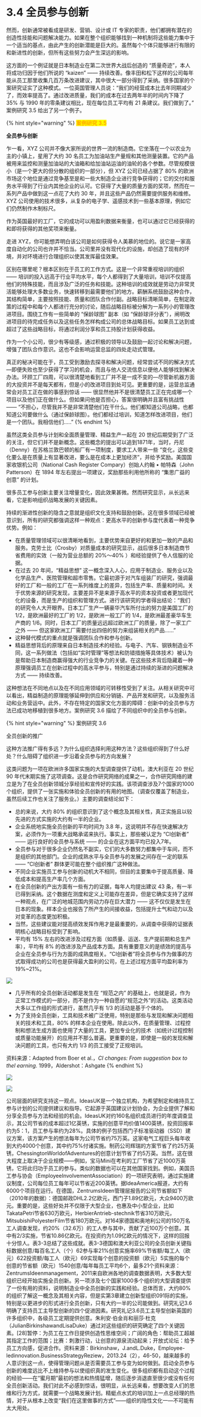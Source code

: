 # 3.4 全员参与创新

&#x20;       然而，创新通常被看成是研发、营销、设计或 IT 专家的职责，他们都拥有潜在的创造性技能和问题解决能力。如果在整个组织能够找到一种机制将这些能力集中于一个适当的基点，由此产生的创新潜能是巨大的。虽然每个个体只能够进行有限的和新进性的创新，但所有这些努力会产生深远的影响。

&#x20;       这方面的一个例证就是日本制造业在第二次世界大战后创造的 “质量奇迹”，本人将成功归因于他们所说的 “kaizen” —— 持续改善。像丰田和松下这样的公司每年能从员工那里收集几百万条改进建议，其中很大一部分得到了采纳。很多国家的个案研究证实了这种模式。一位英国管理人员说：“我们的经营成本比去年同期减少了，而效率提高了。通过改进质量，我们的成本在过去两年半的时间内下降了 35% 与 1990 年的零条建议相比，现在每位员工平均有 21 条建议。我们做到了。” 案例研究 3.5 给出了另一个例子。

{% hint style="warning" %}
<mark style="color:orange;">**案例研究 3.5**</mark>

&#x20;                                                                          **全员参与创新**         &#x20;

&#x20;       乍一看，XYZ 公司并不像大家所说的世界一流的制造商。它坐落在一个以农业为主的小镇上，星用了大约 30 名员工为加油站生产量规和其他测量装置。它的产品被用来监控和测量加油站的大油箱和给加油站运油的油轮的各个参数。尽管规模很小（是一个更大的但分散的组织的一部分），但 XYZ 公司已经占据了 80% 的欧洲市场这个地位是通过竞争基至是和一些大制造企业进行竞争获得的；它的交付和服务水平得到了行业内其他企业的认可。它获得了大量的质量方面的奖项，然而在一系列产品中做到这一点花了大约 30 年，并且这些产品仍然需要提供服务和维修。XYZ 公司使用的技术很多，从复杂的电子学、遥感技术到一些基本原理，例如它们仍然制作木制标尺。

&#x20;       作为英国最好的工厂，它的成功可以用盈利数据来衡量，也可以通过它已经获得的和即将获得的其他奖项来衡量。

&#x20;       走进 XYZ，你可能想弄明白该公司是如何获得令人美慕的地位的。说它是一家高度自动化的公司也许并不恰当。公司里并没有现代化的设施，却创造了现有的环境，并对环境进行合理组织以使其发挥最佳效果。

&#x20;       区别在哪里呢？根本区别在于员工的工作方式。这是一个非常重视培训的组织 —— 培训的投入远高于行业平均水平，每个人都得到了大量培训，培训不仅提高他们的特殊技能，而且涉及广泛的任务和技能。这种培训的成效就是劳动力非常灵活能够处理大多数业务，快速转移到最需要他们的地方。薪酬系统鼓励这种合作，其结构简单，主要按照技能、质量和团队合作付副。战略目标清晰简单，在制定政策的过程中和每个人都进行充分的讨论，随后战略目标被分解为一系列小的管理改进项目。围绕工作有一些简单的 “保龄球图” 副本（如 “保龄球评分表”），闸明改进项目的待完成任务以及这些任务怎样构成公司的总体战略目标。如果员工达到或超过了这些战略目标，将通过利润分享和员工持股计划获得收益。

&#x20;       作为一个小公司，很少有等级感，通过积极的领导以及鼓励一起讨论和解决问题，增强了团队合作意识。这也不会影响运营总监的四处走动式管理。

&#x20;       真正的秘决可能在于，员工受到激励去探寻和解决问题，经常尝试不同的解决方式—即便失败也至少获得了学习的机会，而且与他人交流信息以便他人能够找到解决办法。环顾工厂四周，可以很清楚地看到工厂并不是一成不变的—尽管新机器方面的大投资并不是每天都有，但是小的改进项目到处可见。更重要的是，运营总监通常会对员工正在做的事感到惊话 —— 很显然他并不是很清楚员工正在完成哪一个项目以及他们正在做什么。但如果问他是否担心，答案很明确并且富有挑战性 —— “不担心，尽管我并不是非常清楚他们在干什么。他们都知道公司战略，也都知道公司要做什么（通过保龄球图）。他们都经过培训，知道怎样改进项目，他们是一个团队。我相信他们.....”
{% endhint %}

&#x20;       虽然这类全员参与计划和全面质量管理、精益生产一起在 20 世纪后期受到了广泛的关注，但它们并不是新概念。这些概念的提出可以追到1871年，当时，丹尼（Denny）在苏格兰敦巴顿的船厂有一项制度，要求工人带来一些 “变化，这些变化要么是在质量上有显著改进，要么是在成本上更加经济”，并给予奖励。美国国家收银机公司（National Cash Register Compary）创始人约翰 • 帕特森（John Patterson）在 1894 年左右提出一项建议，奖励那些利用他所称的 “集思广益的创意” 的计划。

&#x20;       很多员工参与创新主要关注增量变化，因此效果甚微。然而研究显示，从长远来看，它是影响组织战略发展的关键因素。

&#x20;       持续的渐进性创新的隐含之意就是组织文化支持和鼓励创新。这在很多领域已经被意识到，所有的研究都强调这样一种观点：更高水平的创新参与度代表着一种竞争优势。例如：

* 在质量管理领域可以很清晰地看到，主要优势来自更好的和更加一致的产品和服务。克劳士比（Crosby）对质量成本的研究显示，战后很多日本制造商节省费用的实效（一般为营业总额的 20%～40% ）和经验提供了令人信服的论据。
* 在过去 20 年间，“精益思想” 这一概念深入人心，应用于制造业、服务业以及化学品生产、医院管理和超市零售。它最初源于对汽车组装厂的研究，强调最好的工厂和一般的工厂在一系列维度上的差异，包括生产率、质量和时间。关于优势来源的研究发现，主要差异不是来源于高水平的资本投资或者更加现代化的设备，而是生产的组织和管理方式。进行该研究的学者得出结论：“我们的研究令人大开眼界。日本工厂生产一辆豪华汽车所付出的努力是美国工厂的 1/2，是欧洲最好的工厂的 1/2，是欧洲一般工厂的 1/4，是欧洲最差豪华车生产商的 1/6。同时，日本工厂的质量远远超过欧洲工厂的质量，除了一家工广之外 —— 但这家欧洲工厂需要付出四倍的努力来组装相关的产品......”
* 这种替代模式的重点就是强调团队合作和参与创新。
* 精益思想背后的原理来自日本制造技术的经验。与电子、汽车、钢铁制造业不同，这一系列做法（包括如“实时管理”等想法和防错措施等具体技术）被认为是帮助日本制造商赢得强大的行业竞争力的关键。在这些技术背后隐藏着一种原理强调员工在创新过程中的高水平参与，特别是通过持续的渐进的问题解决方式 —— 持续改善。

&#x20;       这种想法在不同地点以及在不同应用领域的可转移性受到了关注。从相关研究中可以看出，精益制造的原理能够延伸到供应和分销链、产品开发和研究，以及服务活动和业务营运中。此外，不存在特定的国家文化方面的障碍：创新中的全员参与方法已成功地移植到很多地方。案例研究 3.6 描绘了不同组织中的全员参与创新。

{% hint style="warning" %}
案例研究 3.6

全员创新的推广

&#x20;       这种方法推广得有多远？为什么组织选择利用这种方法？这些组织得到了什么好处？什么阻碍了组织进一步沿着全员参与的方向发展？

&#x20;       这类问题为一项在欧洲许多国家实施的大型调查提供了动机，澳大利亚在 20 世纪 90 年代末期实施了这项调查。这是合作研究网络的成果之一，合作研究网络的建立是为了在全员创新领城分享经验和宣传好的实践。该项调查涉及7个国家的1000个组织，提供了一张实施和体验全员创新的有用的地图。（调查仅覆盖了制造业，虽然后续工作也关注了服务业。）主要的调查结论如下：

* 总的来说，大约 80% 的组织意识到了这个概念及其相关性，真正实施且以较先进的方式实施的大约有一半的企业。
* 企业系统地实施全员创新的平均时间为 3.8 年，这说明并不存在快速解决方案，必须作为一项重大战略承诺来执行。事实上，那些被认定为 “CI创新者” —— 运行良好的全员参与系统 —— 的企业在这方面平均已投入7年。
* 全员参与对于很多企业仍然名不副实，它们的大多数努力都集中于车间，而不是组织的其他部门。企业的成熟水平与全员参与的发展之间存在一定的联系 ——  “CI创新者” 群体更可能在整个组织推广这种做法。
* 不同企业实施员工参与创新的动机大不相同，但目的主要集中于提高质量、降低成本和提高生产率几个方面。
* 在全员创新的产出方面有一些有力的证据，每年人均提出建议 43 条，有一半已得到采纳。这个数据在测度和定义上可能存在差异，但是它确实支持了这样一种观点，在广泛的地城范围内劳动力存在巨大潜力 —— 这不仅仅是发生在日本的现象。样本企业也报告了所产生的间接收益，包括提升士气和动力以及对变革的态度更加积极。
* 当然，这些建议能对提高绩效发挥作用才是最重要的，从调查中获得的证据表明核心战略目标受到了影响。
* 平均有 15% 左右的改进涉及过程方面（如质量、运送、生产提前期和总生产率），平均有 8% 的改进涉及产品成本方面。具有重要意义的是绩效的提高与企业在全员参与行为方面的成熟度相关。“CI创新者”将全员参与作为做事的方式取得成功的公司也是获得最大盈利的公司，在上述过程方面平均盈利率为 19%\~21%。

&#x20;                                ![](../.gitbook/assets/3-xx.jpg)

* 几乎所有的全员创新活动都是发生在 “规范之内” 的基础上，也就是说，作为正常工作模式的一部分，而不是作为一种自愿的“规范之外”的活动。这类活动大多以工作组的形式进行，虽然几乎有 1/3 的活动是基于个体的。
* 为了支持全员创新，工具和技术被广泛使用，特别是那些与发现和解决问题相关的技术和工具，80% 的样本企业在使用。除此以外，在质量管理、过程控制和想法生成方面也使用了大量的工具，更加专业化的技术（如统计过程控制或质量功能展开）的应用并不那么普遍。更重要的是，即使是一般的发现和解决问题的工具，也只有大约 1/3 的员工接受了正规培训。

资料来源：Adapted from Boer et al.，_CI changes: From suggestion box to thel earning._ 1999，Aldershot：Ashgate
{% endhint %}

![](../.gitbook/assets/3-xx.jpg)

![](../.gitbook/assets/3-xx.jpg)

公司层面的研究支持这一观点。IdeasUK是一个独立机构，为希望制定和维持员工参与计划的公司提供建议和指导。它起源于英国建议计划协会，为企业提供了解和分享全员参与方法和经验的机会。IdeasUK对约160名组织成员进行的年度调查显示，其公司节省的成本超过1亿英锈，实施的创意平均价值1400英锈，投资回报率约为5：1，员工参与率约为28%。具体的例子包括西门子标准驱动器（SSD）建议方案，该方案产生的想法每年为公司节省约75万英。这家电气工程巨头每年收到大约4000个创意，其中约75%付诸实施。制药公司辉瑞的方案节省了约25万英锈，ChessingtonWorldofAdventures的创意计划节省了约5万英。当然，这在很大程度上取决于企业规模——例如，宝马Mini在考利的工厂节省了近1000万英锈，它将此归功于员工的参与。类似的数据也可以在其他国家找到。例如，美国员工参与协会（EmployeeInvolvementAssociation）的一项研究表明，通过实施建议制度，公司每位员工每年可以节省近200英锈。据IdeaAmerica报道，大约有6000个项目在运行。在德国，ZentrumsIdeen管理层报告的公司节省额如下（2010年的数据）：德国邮政DHL2.2亿欧元，西门子1.89亿欧元，大众9400万欧元。重要的是，这些好处并不仅限于大型企业，也惠及中小型企业，比如TakataPetri节省630万欧元，HerbierAntrieb-stechnik节省310万欧元，MitsubishiPolyesterFilm节省180万欧元。对164家德国和奥地利公司的150万名工人调查发现，约20%（32.6万）的工人参与其中，贡献了近100万个创意。其中有2/3实施，节省10.86亿欧元。在投资约为1.09亿欧元的情况下，这样的回报十分惊人。表3-3总结了这些成就。表3-3德国和澳大利亚公司的全员创新关键指标数据创意/每百名工人（个）62参与率21%创意实施率69%节省额/每工人（欧元）622投资额/每工人（欧元）69实现每个创意的投资额（欧元）5实施的每个创意的节省额（欧元）1540创意/每年每员工平均6个，最多21个资料来源：ZentrumsIdeenmanagement，2011来自欧洲各地的调查数据表明，大多数大型组织已经开始实施全员创新。另一项涉及七个国家1000多个组织的大型调查提供了一份有用的资料，说明制造业中全员创新的实践和经验。总体而言，大约80%的组织了解这一概念及其相关内容，但是实第3章建立创新型组织091际的实施，特别是以更进步的形式进行全员创新，只有大约一半的公司能做到。研究礼记3.6明确了支持员工主导型创新的四个促进因素。研究礼记3.6员工主导型创新英国的许多组织中，各级员工定期提供创意。朱利安·伯金肖和丽莎·杜克（JulianBirkinshawandLisaDuke）通过对这些组织的研究确定了四个关键因素。\[28]暂停：为员工在工作日提供创造性思维空间；广阔的角色：帮助员工超越其指定工作的范围；比赛：刺激行动，让创意的源泉流动起来；开放式论坛：给予员工方向感，促进合作。资料来源：Birkinshaw，J.andL.Duke，Employee-ledinnovation.BusinessStrategyReziew，2013.24（2），46-50，越来越多的人意识到这一点，使得管理问题从是否需要员工参与变为如何做到。启动全员参与创新的难度远比不上维持参与以使组织真的发生变化。很多组织都有启动这个过程的经验——在“蜜月期”最初的想法和热情猛增，随后逐步消退直至很少或没有任何全员创新活动。我们对此不必感到惊话，很明显，从长远来看，想要改变人们的思维和行为方式，就需要一个战略发展计划。精蜓点水式的培训加上一点总经理的热情，对于从根本上改变“我们在这里做事的方式”——组织的隐性文化一—不可能有太大用处。
